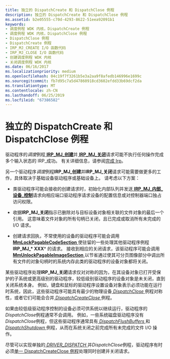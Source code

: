 ```yaml
---
title: 独立的 DispatchCreate 和 DispatchClose 例程
description: 独立的 DispatchCreate 和 DispatchClose 例程
ms.assetid: b2e05555-c70d-4293-8622-51eea92091b1
keywords:
- 调度例程 WDK 内核，DispatchCreate 例程
- 调度例程 WDK 内核，DispatchClose 例程
- DispatchClose 例程
- DispatchCreate 例程
- IRP_MJ_CREATE I/O 函数代码
- IRP_MJ_CLOSE I/O 函数代码
- 创建调度例程 WDK 内核
- 关闭调度例程 WDK 内核
ms.date: 06/16/2017
ms.localizationpriority: medium
ms.openlocfilehash: 04c19f7f3261b5e3a2aa9f8afedb146996e1699c
ms.sourcegitcommit: fb7d95c7a5d47860918cd3602efdd33b69dcf2da
ms.translationtype: MT
ms.contentlocale: zh-CN
ms.lasthandoff: 06/25/2019
ms.locfileid: "67386582"
---
```

# <a name="separate-dispatchcreate-and-dispatchclose-routines"></a>独立的 DispatchCreate 和 DispatchClose 例程





驱动程序的*调度*例程[ **IRP\_MJ\_创建**](https://docs.microsoft.com/windows-hardware/drivers/kernel/irp-mj-create)并[ **IRP\_MJ\_关闭**](https://docs.microsoft.com/windows-hardware/drivers/kernel/irp-mj-close)请求可能不执行任何操作完成多个输入状态的 IRP\_成功。 有关详细信息，请参阅[完成 Irp](completing-irps.md)。

另一个驱动程序*调度*例程**IRP\_MJ\_创建**并**IRP\_MJ\_关闭**请求可能需要做更多的工作，具体取决于基础设备驱动程序或基础设备上。 请考虑以下方案：

- 类驱动程序可能会接收的创建请求时，初始化内部队列并发送[ **IRP\_MJ\_内部\_设备\_控制**](https://docs.microsoft.com/windows-hardware/drivers/kernel/irp-mj-internal-device-control)请求向相应端口驱动程序请求设备的配置信息或对控制器端口独占访问权限。

- 收据**IRP\_MJ\_关闭**指示已删除对与目标设备对象相关联的文件对象的最后一个引用。 这意味着文件对象的所有句柄已关闭，且已完成或取消所有未完成的 I/O 请求。

- 创建请求回执，不常使用的设备的驱动程序可能会调用[ **MmLockPagableCodeSection** ](https://docs.microsoft.com/windows-hardware/drivers/ddi/content/wdm/nf-wdm-mmlockpagablecodesection)使驻留的一些处理其他驱动程序例程**IRP\_MJ\_* XXX*** 的请求。 接收到相应的关闭请求，该驱动程序可能会调用[ **MmUnlockPagableImageSection** ](https://docs.microsoft.com/windows-hardware/drivers/ddi/content/wdm/nf-wdm-mmunlockpagableimagesection)以节省通过使其可分页图像部分中调出所有文件的对象句柄时的系统内存此类的驱动程序的设备对象都将关闭。

某些驱动程序处理**IRP\_MJ\_关闭**请求仅对对称的因为，在其设备对象已打开受保护的子系统或更高级别的驱动程序，较低级别驱动程序的设备对象是未关闭，直到关闭系统本身。 例如，键盘和鼠标的驱动程序设置设备对象表示必须功能在运行时系统，因此，这些驱动程序可能具有最少的物理设备[ *DispatchClose* ](https://docs.microsoft.com/windows-hardware/drivers/ddi/content/wdm/nc-wdm-driver_dispatch)例程对称性，或者它们可能会合并[ *DispatchCreateClose* ](https://docs.microsoft.com/windows-hardware/drivers/ddi/content/wdm/nc-wdm-driver_dispatch)例程。

如果由较低级驱动程序控制的设备必须可供系统以继续运行，驱动程序的*DispatchClose*例程通常不会调用。 例如，一些系统磁盘驱动程序没有*DispatchClose*例程，但这些驱动程序通常具有[ *DispatchFlushBuffers* ](https://docs.microsoft.com/windows-hardware/drivers/ddi/content/wdm/nc-wdm-driver_dispatch)和[ *DispatchShutdown* ](https://docs.microsoft.com/windows-hardware/drivers/ddi/content/wdm/nc-wdm-driver_dispatch)例程，从而在系统关闭之前完成所有未完成的文件 I/O 操作。

尽管可以实现单独的[ *DRIVER_DISPATCH* ](https://docs.microsoft.com/windows-hardware/drivers/ddi/content/wdm/nc-wdm-driver_dispatch)并*DispatchClose*例程，驱动程序有时必须[单一 DispatchCreateClose 例程](a-single-dispatchcreateclose-routine.md)处理同时创建并关闭请求。

 

 




